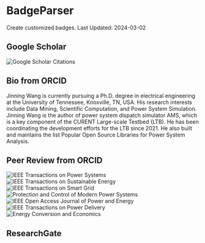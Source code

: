 # BadgeParser
Create customized badges.
Last Updated: 2024-03-02
## Google Scholar
![Google Scholar Citations](https://img.shields.io/badge/Google%20Scholar%20Citations-90-blue.svg?logo=googlescholar&link=https://scholar.google.com/citations?user=Wr7nQZAAAAAJ&hl=en&oi=ao)
## Bio from ORCID
Jinning Wang is currently pursuing a Ph.D. degree in electrical engineering at the University of Tennessee, Knoxville, TN, USA. His research interests include Data Mining, Scientific Computation, and Power System Simulation.
Jinning Wang is the author of power system dispatch simulator AMS, which is a key component of the CURENT Large-scale Testbed (LTB). He has been coordinating the development efforts for the LTB since 2021. He also built and maintains the list Popular Open Source Libraries for Power System Analysis.
## Peer Review from ORCID
![IEEE Transactions on Power Systems](https://img.shields.io/badge/IEEE%20Transactions%20on%20Power%20Systems-3-blue.svg)  ![IEEE Transactions on Sustainable Energy](https://img.shields.io/badge/IEEE%20Transactions%20on%20Sustainable%20Energy-1-blue.svg)  ![IEEE Transactions on Smart Grid](https://img.shields.io/badge/IEEE%20Transactions%20on%20Smart%20Grid-7-blue.svg)  ![Protection and Control of Modern Power Systems](https://img.shields.io/badge/Protection%20and%20Control%20of%20Modern%20Power%20Systems-1-blue.svg)  ![IEEE Open Access Journal of Power and Energy](https://img.shields.io/badge/IEEE%20Open%20Access%20Journal%20of%20Power%20and%20Energy-2-blue.svg)  ![IEEE Transactions on Power Delivery](https://img.shields.io/badge/IEEE%20Transactions%20on%20Power%20Delivery-2-blue.svg)  ![Energy Conversion and Economics](https://img.shields.io/badge/Energy%20Conversion%20and%20Economics-1-blue.svg)  
## ResearchGate
